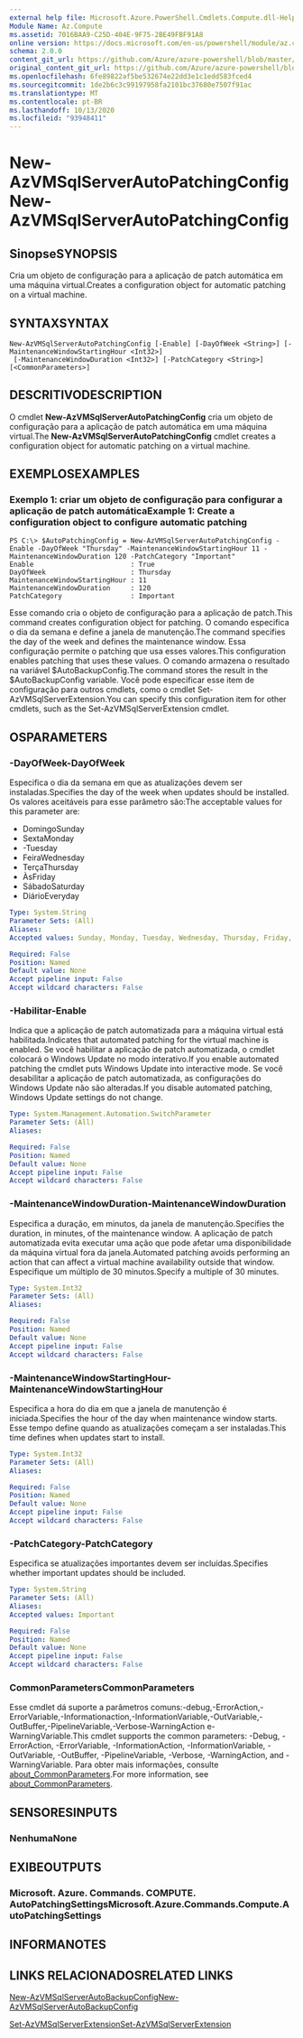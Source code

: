 ```yaml
---
external help file: Microsoft.Azure.PowerShell.Cmdlets.Compute.dll-Help.xml
Module Name: Az.Compute
ms.assetid: 7016BAA9-C25D-404E-9F75-2BE49FBF91A8
online version: https://docs.microsoft.com/en-us/powershell/module/az.compute/new-azvmsqlserverautopatchingconfig
schema: 2.0.0
content_git_url: https://github.com/Azure/azure-powershell/blob/master/src/Compute/Compute/help/New-AzVMSqlServerAutoPatchingConfig.md
original_content_git_url: https://github.com/Azure/azure-powershell/blob/master/src/Compute/Compute/help/New-AzVMSqlServerAutoPatchingConfig.md
ms.openlocfilehash: 6fe89822af5be532674e22dd3e1c1edd583fced4
ms.sourcegitcommit: 1de2b6c3c99197958fa2101bc37680e7507f91ac
ms.translationtype: MT
ms.contentlocale: pt-BR
ms.lasthandoff: 10/13/2020
ms.locfileid: "93948411"
---
```

# <span data-ttu-id="b19dd-101">New-AzVMSqlServerAutoPatchingConfig</span><span class="sxs-lookup"><span data-stu-id="b19dd-101">New-AzVMSqlServerAutoPatchingConfig</span></span>

## <span data-ttu-id="b19dd-102">Sinopse</span><span class="sxs-lookup"><span data-stu-id="b19dd-102">SYNOPSIS</span></span>
<span data-ttu-id="b19dd-103">Cria um objeto de configuração para a aplicação de patch automática em uma máquina virtual.</span><span class="sxs-lookup"><span data-stu-id="b19dd-103">Creates a configuration object for automatic patching on a virtual machine.</span></span>

## <span data-ttu-id="b19dd-104">SYNTAX</span><span class="sxs-lookup"><span data-stu-id="b19dd-104">SYNTAX</span></span>

```
New-AzVMSqlServerAutoPatchingConfig [-Enable] [-DayOfWeek <String>] [-MaintenanceWindowStartingHour <Int32>]
 [-MaintenanceWindowDuration <Int32>] [-PatchCategory <String>] [<CommonParameters>]
```

## <span data-ttu-id="b19dd-105">DESCRITIVO</span><span class="sxs-lookup"><span data-stu-id="b19dd-105">DESCRIPTION</span></span>
<span data-ttu-id="b19dd-106">O cmdlet **New-AzVMSqlServerAutoPatchingConfig** cria um objeto de configuração para a aplicação de patch automática em uma máquina virtual.</span><span class="sxs-lookup"><span data-stu-id="b19dd-106">The **New-AzVMSqlServerAutoPatchingConfig** cmdlet creates a configuration object for automatic patching on a virtual machine.</span></span>

## <span data-ttu-id="b19dd-107">EXEMPLOS</span><span class="sxs-lookup"><span data-stu-id="b19dd-107">EXAMPLES</span></span>

### <span data-ttu-id="b19dd-108">Exemplo 1: criar um objeto de configuração para configurar a aplicação de patch automática</span><span class="sxs-lookup"><span data-stu-id="b19dd-108">Example 1: Create a configuration object to configure automatic patching</span></span>
```
PS C:\> $AutoPatchingConfig = New-AzVMSqlServerAutoPatchingConfig -Enable -DayOfWeek "Thursday" -MaintenanceWindowStartingHour 11 -MaintenanceWindowDuration 120 -PatchCategory "Important"
Enable                        : True
DayOfWeek                     : Thursday
MaintenanceWindowStartingHour : 11
MaintenanceWindowDuration     : 120
PatchCategory                 : Important
```

<span data-ttu-id="b19dd-109">Esse comando cria o objeto de configuração para a aplicação de patch.</span><span class="sxs-lookup"><span data-stu-id="b19dd-109">This command creates configuration object for patching.</span></span>
<span data-ttu-id="b19dd-110">O comando especifica o dia da semana e define a janela de manutenção.</span><span class="sxs-lookup"><span data-stu-id="b19dd-110">The command specifies the day of the week and defines the maintenance window.</span></span>
<span data-ttu-id="b19dd-111">Essa configuração permite o patching que usa esses valores.</span><span class="sxs-lookup"><span data-stu-id="b19dd-111">This configuration enables patching that uses these values.</span></span>
<span data-ttu-id="b19dd-112">O comando armazena o resultado na variável $AutoBackupConfig.</span><span class="sxs-lookup"><span data-stu-id="b19dd-112">The command stores the result in the $AutoBackupConfig variable.</span></span>
<span data-ttu-id="b19dd-113">Você pode especificar esse item de configuração para outros cmdlets, como o cmdlet Set-AzVMSqlServerExtension.</span><span class="sxs-lookup"><span data-stu-id="b19dd-113">You can specify this configuration item for other cmdlets, such as the Set-AzVMSqlServerExtension cmdlet.</span></span>

## <span data-ttu-id="b19dd-114">OS</span><span class="sxs-lookup"><span data-stu-id="b19dd-114">PARAMETERS</span></span>

### <span data-ttu-id="b19dd-115">-DayOfWeek</span><span class="sxs-lookup"><span data-stu-id="b19dd-115">-DayOfWeek</span></span>
<span data-ttu-id="b19dd-116">Especifica o dia da semana em que as atualizações devem ser instaladas.</span><span class="sxs-lookup"><span data-stu-id="b19dd-116">Specifies the day of the week when updates should be installed.</span></span>
<span data-ttu-id="b19dd-117">Os valores aceitáveis para esse parâmetro são:</span><span class="sxs-lookup"><span data-stu-id="b19dd-117">The acceptable values for this parameter are:</span></span>
- <span data-ttu-id="b19dd-118">Domingo</span><span class="sxs-lookup"><span data-stu-id="b19dd-118">Sunday</span></span>
- <span data-ttu-id="b19dd-119">Sexta</span><span class="sxs-lookup"><span data-stu-id="b19dd-119">Monday</span></span>
- <span data-ttu-id="b19dd-120">-</span><span class="sxs-lookup"><span data-stu-id="b19dd-120">Tuesday</span></span>
- <span data-ttu-id="b19dd-121">Feira</span><span class="sxs-lookup"><span data-stu-id="b19dd-121">Wednesday</span></span>
- <span data-ttu-id="b19dd-122">Terça</span><span class="sxs-lookup"><span data-stu-id="b19dd-122">Thursday</span></span>
- <span data-ttu-id="b19dd-123">Às</span><span class="sxs-lookup"><span data-stu-id="b19dd-123">Friday</span></span>
- <span data-ttu-id="b19dd-124">Sábado</span><span class="sxs-lookup"><span data-stu-id="b19dd-124">Saturday</span></span>
- <span data-ttu-id="b19dd-125">Diário</span><span class="sxs-lookup"><span data-stu-id="b19dd-125">Everyday</span></span>

```yaml
Type: System.String
Parameter Sets: (All)
Aliases:
Accepted values: Sunday, Monday, Tuesday, Wednesday, Thursday, Friday, Saturday, Everyday

Required: False
Position: Named
Default value: None
Accept pipeline input: False
Accept wildcard characters: False
```

### <span data-ttu-id="b19dd-126">-Habilitar</span><span class="sxs-lookup"><span data-stu-id="b19dd-126">-Enable</span></span>
<span data-ttu-id="b19dd-127">Indica que a aplicação de patch automatizada para a máquina virtual está habilitada.</span><span class="sxs-lookup"><span data-stu-id="b19dd-127">Indicates that automated patching for the virtual machine is enabled.</span></span>
<span data-ttu-id="b19dd-128">Se você habilitar a aplicação de patch automatizada, o cmdlet colocará o Windows Update no modo interativo.</span><span class="sxs-lookup"><span data-stu-id="b19dd-128">If you enable automated patching the cmdlet puts Windows Update into interactive mode.</span></span>
<span data-ttu-id="b19dd-129">Se você desabilitar a aplicação de patch automatizada, as configurações do Windows Update não são alteradas.</span><span class="sxs-lookup"><span data-stu-id="b19dd-129">If you disable automated patching, Windows Update settings do not change.</span></span>

```yaml
Type: System.Management.Automation.SwitchParameter
Parameter Sets: (All)
Aliases:

Required: False
Position: Named
Default value: None
Accept pipeline input: False
Accept wildcard characters: False
```

### <span data-ttu-id="b19dd-130">-MaintenanceWindowDuration</span><span class="sxs-lookup"><span data-stu-id="b19dd-130">-MaintenanceWindowDuration</span></span>
<span data-ttu-id="b19dd-131">Especifica a duração, em minutos, da janela de manutenção.</span><span class="sxs-lookup"><span data-stu-id="b19dd-131">Specifies the duration, in minutes, of the maintenance window.</span></span>
<span data-ttu-id="b19dd-132">A aplicação de patch automatizada evita executar uma ação que pode afetar uma disponibilidade da máquina virtual fora da janela.</span><span class="sxs-lookup"><span data-stu-id="b19dd-132">Automated patching avoids performing an action that can affect a virtual machine availability outside that window.</span></span>
<span data-ttu-id="b19dd-133">Especifique um múltiplo de 30 minutos.</span><span class="sxs-lookup"><span data-stu-id="b19dd-133">Specify a multiple of 30 minutes.</span></span>

```yaml
Type: System.Int32
Parameter Sets: (All)
Aliases:

Required: False
Position: Named
Default value: None
Accept pipeline input: False
Accept wildcard characters: False
```

### <span data-ttu-id="b19dd-134">-MaintenanceWindowStartingHour</span><span class="sxs-lookup"><span data-stu-id="b19dd-134">-MaintenanceWindowStartingHour</span></span>
<span data-ttu-id="b19dd-135">Especifica a hora do dia em que a janela de manutenção é iniciada.</span><span class="sxs-lookup"><span data-stu-id="b19dd-135">Specifies the hour of the day when maintenance window starts.</span></span>
<span data-ttu-id="b19dd-136">Esse tempo define quando as atualizações começam a ser instaladas.</span><span class="sxs-lookup"><span data-stu-id="b19dd-136">This time defines when updates start to install.</span></span>

```yaml
Type: System.Int32
Parameter Sets: (All)
Aliases:

Required: False
Position: Named
Default value: None
Accept pipeline input: False
Accept wildcard characters: False
```

### <span data-ttu-id="b19dd-137">-PatchCategory</span><span class="sxs-lookup"><span data-stu-id="b19dd-137">-PatchCategory</span></span>
<span data-ttu-id="b19dd-138">Especifica se atualizações importantes devem ser incluídas.</span><span class="sxs-lookup"><span data-stu-id="b19dd-138">Specifies whether important updates should be included.</span></span>

```yaml
Type: System.String
Parameter Sets: (All)
Aliases:
Accepted values: Important

Required: False
Position: Named
Default value: None
Accept pipeline input: False
Accept wildcard characters: False
```

### <span data-ttu-id="b19dd-139">CommonParameters</span><span class="sxs-lookup"><span data-stu-id="b19dd-139">CommonParameters</span></span>
<span data-ttu-id="b19dd-140">Esse cmdlet dá suporte a parâmetros comuns:-debug,-ErrorAction,-ErrorVariable,-Informationaction,-InformationVariable,-OutVariable,-OutBuffer,-PipelineVariable,-Verbose-WarningAction e-WarningVariable.</span><span class="sxs-lookup"><span data-stu-id="b19dd-140">This cmdlet supports the common parameters: -Debug, -ErrorAction, -ErrorVariable, -InformationAction, -InformationVariable, -OutVariable, -OutBuffer, -PipelineVariable, -Verbose, -WarningAction, and -WarningVariable.</span></span> <span data-ttu-id="b19dd-141">Para obter mais informações, consulte [about_CommonParameters](http://go.microsoft.com/fwlink/?LinkID=113216).</span><span class="sxs-lookup"><span data-stu-id="b19dd-141">For more information, see [about_CommonParameters](http://go.microsoft.com/fwlink/?LinkID=113216).</span></span>

## <span data-ttu-id="b19dd-142">SENSORES</span><span class="sxs-lookup"><span data-stu-id="b19dd-142">INPUTS</span></span>

### <span data-ttu-id="b19dd-143">Nenhuma</span><span class="sxs-lookup"><span data-stu-id="b19dd-143">None</span></span>

## <span data-ttu-id="b19dd-144">EXIBE</span><span class="sxs-lookup"><span data-stu-id="b19dd-144">OUTPUTS</span></span>

### <span data-ttu-id="b19dd-145">Microsoft. Azure. Commands. COMPUTE. AutoPatchingSettings</span><span class="sxs-lookup"><span data-stu-id="b19dd-145">Microsoft.Azure.Commands.Compute.AutoPatchingSettings</span></span>

## <span data-ttu-id="b19dd-146">INFORMA</span><span class="sxs-lookup"><span data-stu-id="b19dd-146">NOTES</span></span>

## <span data-ttu-id="b19dd-147">LINKS RELACIONADOS</span><span class="sxs-lookup"><span data-stu-id="b19dd-147">RELATED LINKS</span></span>

[<span data-ttu-id="b19dd-148">New-AzVMSqlServerAutoBackupConfig</span><span class="sxs-lookup"><span data-stu-id="b19dd-148">New-AzVMSqlServerAutoBackupConfig</span></span>](./New-AzVMSqlServerAutoBackupConfig.md)

[<span data-ttu-id="b19dd-149">Set-AzVMSqlServerExtension</span><span class="sxs-lookup"><span data-stu-id="b19dd-149">Set-AzVMSqlServerExtension</span></span>](./Set-AzVMSqlServerExtension.md)


